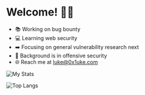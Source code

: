 # Welcome! 👨‍💻

- 📚 Working on bug bounty
- 💻 Learning web security
- ➡️ Focusing on general vulnerability research next
- 🔴 Background is in offensive security
- 🌐 Reach me at luke@0x1uke.com

![My Stats](https://github-readme-stats-lukes-projects-ec7c4ae7.vercel.app/api?username=0x1uke&show_icons=true&theme=dark&custom_title=My%20Stats)

![Top Langs](https://github-readme-stats-lukes-projects-ec7c4ae7.vercel.app/api/top-langs/?username=0x1uke&langs_count=5&theme=dark&layout=compact)
